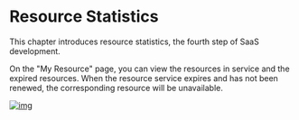 # Resource Statistics
This chapter introduces resource statistics, the fourth step of SaaS development.

On the "My Resource" page, you can view the resources in service and the expired resources. When the resource service expires and has not been renewed, the corresponding resource will be unavailable.

<a data-fancybox title="img" href="/en/guide/image2022-0706-05.png?version=1&modificationDate=1646655516000&api=v2">![img](/en/guide/image2022-0706-05.png?version=1&modificationDate=1646655516000&api=v2)</a>



